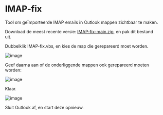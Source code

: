 # IMAP-fix
 Tool om geïmporteerde IMAP emails in Outlook mappen zichtbaar te maken. 

Download de meest recente versie: [IMAP-fix-main.zip](https://github.com/Pervect66/IMAP-fix/archive/refs/heads/main.zip), en pak dit bestand uit.

Dubbelklik IMAP-fix.vbs, en kies de map die gerepareerd moet worden.

![image](https://user-images.githubusercontent.com/118598486/227588691-e4e96f90-4be7-47d2-b9d8-798467056115.png)

Geef daarna aan of de onderliggende mappen ook gerepareerd moeten worden:

![image](https://user-images.githubusercontent.com/118598486/227588779-61b7159d-395b-48bc-87eb-9ef8a8667929.png)

Klaar.

![image](https://user-images.githubusercontent.com/118598486/227588866-af11cbdc-9870-4d23-b240-1b36a41a6dfe.png)

Sluit Outlook af, en start deze opnieuw.
